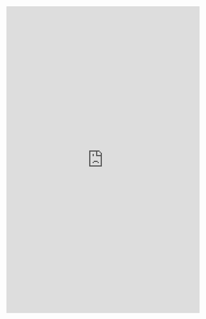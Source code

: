 <!DOCTYPE html>
<html>
  <head>
    <title>Search</title>
  </head>
  <body>
    <iframe
      src="https://geemap.org/search.html"
      frameborder="0"
      marginheight="0"
      marginwidth="0"
      width="100%"
      height="800"
      scrolling="auto"
      allow="geolocation"
    >
    </iframe>
  </body>
</html>
